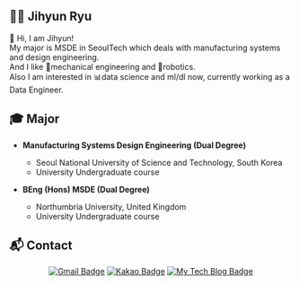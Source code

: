## 🙋‍♂️ Jihyun Ryu

👋 Hi, I am Jihyun!<br>
My major is MSDE in SeoulTech which deals with manufacturing systems and design engineering.<br>
And I like 🦾mechanical engineering and 🤖robotics.<br>
Also I am interested in 📊data science and ml/dl now, currently working as a Data Engineer.

## :mortar_board: Major

- <strong>Manufacturing Systems Design Engineering (Dual Degree)</strong>
  - Seoul National University of Science and Technology, South Korea
  - University Undergraduate course
  
- <strong>BEng (Hons) MSDE (Dual Degree)</strong>
  - Northumbria University, United Kingdom
  - University Undergraduate course
 
 
## :mailbox_with_mail: Contact

 <div align=center>
  

  [![Gmail Badge](https://img.shields.io/badge/Gmail-d14836?style=flat-square&logo=Gmail&logoColor=white&link=mailto:jhryu1208@gmail.com)](mailto:jhryu1208@gmail.com)
  [![Kakao Badge](https://img.shields.io/badge/kakao-yellow?logo=Kakao&logoColor=white-kakao-yellow&link=http://qr.kakao.com/talk/pNUkqQV84GmgpODgq0OMT.CDa_Q-)](http://qr.kakao.com/talk/pNUkqQV84GmgpODgq0OMT.CDa_Q-)
  [![My Tech Blog Badge](http://img.shields.io/badge/-My%20Tech%20blog-black?style=flat-square&logo=github&link=https://jhryu1208.github.io/)](https://jhryu1208.github.io/) 
 </div>

<!--
**jhryu1208/jhryu1208** is a ✨ _special_ ✨ repository because its `README.md` (this file) appears on your GitHub profile.
Here are some ideas to get you started:

- 🔭 I’m currently working on ...
- 🌱 I’m currently learning ...
- 👯 I’m looking to collaborate on ...
- 🤔 I’m looking for help with ...
- 💬 Ask me about ...
- 📫 How to reach me: ...
- 😄 Pronouns: ...
- ⚡ Fun fact: ...
-->
